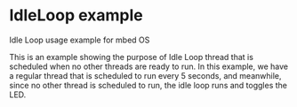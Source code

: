 # IdleLoop example #

Idle Loop usage example for mbed OS

This is an example showing the purpose of Idle Loop thread that is scheduled when no other threads are ready to run. In this example, we have a regular thread that is scheduled to run every
5 seconds, and meanwhile, since no other thread is scheduled to run, the idle loop runs and toggles the LED.